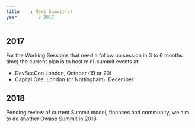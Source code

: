 ```yaml
---
title    : Next Summit(s)
year		: 2017
---
```


## 2017

For the Working Sessions that need a follow up session in 3 to 6 months time) the current plan is to host mini-summit
 events at:

- DevSecCon London, October (19 or 20)
- Capital One, London (or Nottingham), December

## 2018

Pending review of current Summit model, finances and community, we aim to do another Owasp Summit in 2018
